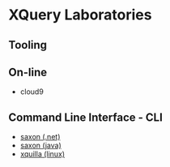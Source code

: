# XQuery Laboratories

## Tooling

## On-line

* cloud9

## Command Line Interface - CLI

* [saxon (.net)](https://sourceforge.net/projects/saxon/files/Saxon-HE/9.6/SaxonHE9-6-1-1N-setup.exe/download)
* [saxon (java)](https://sourceforge.net/projects/saxon/files/Saxon-HE/9.6/saxonHE9-6-1-1J.zip/download)
* [xquilla (linux)](http://xqilla.sourceforge.net/CommandLine)
